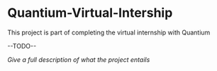 # Quantium-Virtual-Intership
This project is part of completing the virtual internship with Quantium 

--TODO--

*Give a full description of what the project entails*
